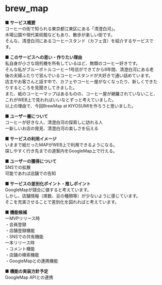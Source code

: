 # brew_map

**■ サービス概要**  
コーヒーの街で知られる東京都江東区にある「清澄白河」。  
木場公園や現代美術館などもあり、散歩が楽しい街です。  
そんな、清澄白河にあるコーヒースタンド（カフェ含）を紹介するサービスです。  

**■ このサービスへの思い・作りたい理由**  
私自身が小さな焙煎機を所有しているほど、無類のコーヒー好きです。  
そんな私がブルーボトルコーヒー1号店ができてから8年間、清澄白河にある老後の夫婦ふたりで営んでいるコーヒースタンドが大好きで通い詰めています。  
店主やお客さんと話す中で、カフェやコーヒー屋がなくなったり、新しくできたりするところを見聞きしてきました。  
また、紙のコーヒーマップはあるものの、コーヒー屋が網羅されていないこと、これがWEB上で見れればいいなとずっと考えていました。  
以上の理由で、今回BrewMap at KIYOSUMIを作ろうと思いました。

**■ ユーザー層について**  
コーヒーが好きな人、清澄白河の探索しに訪れる人  
ー新しいお店の発見、清澄白河の楽しさを伝える

**■ サービスの利用イメージ**  
いままで紙だったMAPがWEB上で利用できるようになる。  
探しやすく行き先までの道案内をGoogleMap上で行える。

**■ ユーザーの獲得について**  
SNSでの拡散  
可能であれば店舗での告知

**■ サービスの差別化ポイント・推しポイント**  
GoogleMapが競合に値すると考えています。  
しかし、店舗情報（席数、豆の種類等）が少ないように感じています。  
そこを充実させることで差別化を図れればと考えています。  

**■ 機能候補**  
ーMVPリリース時  
・会員登録  
・店舗登録機能  
・SNSでの共有機能  
ー本リリース時  
・コメント機能  
・店舗の検索機能  
・GoogleMapとの連携機能

**■ 機能の実装方針予定**  
GoogleMap APIとの連携  
